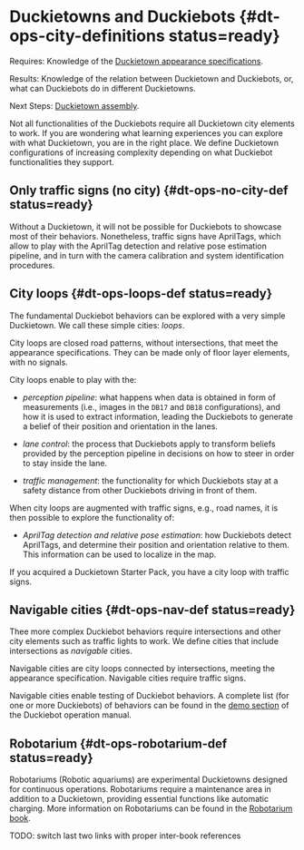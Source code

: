 # Duckietowns and Duckiebots {#dt-ops-city-definitions status=ready}

<div class='requirements' markdown="1">

Requires: Knowledge of the [Duckietown appearance specifications](#dt-ops-appearance-specifications).

Results: Knowledge of the relation between Duckietown and Duckiebots, or, what can Duckiebots do in different Duckietowns.

Next Steps: [Duckietown assembly](#dt-ops-assembly).

</div>

Not all functionalities of the Duckiebots require all Duckietown city elements to work. If you are wondering what learning experiences you can explore with what Duckietown, you are in the right place. We define Duckietown configurations of increasing complexity depending on what Duckiebot functionalities they support.

## Only traffic signs (no city) {#dt-ops-no-city-def status=ready}

Without a Duckietown, it will not be possible for Duckiebots to showcase most of their behaviors. Nonetheless, traffic signs have AprilTags, which allow to play with the AprilTag detection and relative pose estimation pipeline, and in turn with the camera calibration and system identification procedures.

## City loops {#dt-ops-loops-def status=ready}

The fundamental Duckiebot behaviors can be explored with a very simple Duckietown. We call these simple cities: _loops_.

City loops are closed road patterns, without intersections, that meet the appearance specifications. They can be made only of floor layer elements, with no signals.

City loops enable to play with the:

* _perception pipeline_: what happens when data is obtained in form of measurements (i.e., images in the `DB17` and `DB18` configurations), and how it is used to extract information, leading the Duckiebots to generate a belief of their position and orientation in the lanes.

* _lane control_: the process that Duckiebots apply to transform beliefs provided by the perception pipeline in decisions on how to steer in order to stay inside the lane.  

* _traffic management_: the functionality for which Duckiebots stay at a safety distance from other Duckiebots driving in front of them.

When city loops are augmented with traffic signs, e.g., road names, it is then possible to explore the functionality of:

* _AprilTag detection and relative pose estimation_: how Duckiebots detect AprilTags, and determine their position and orientation relative to them. This information can be used to localize in the map.

If you acquired a Duckietown Starter Pack, you have a city loop with traffic signs.

## Navigable cities {#dt-ops-nav-def status=ready}

Thee more complex Duckiebot behaviors require intersections and other city elements such as traffic lights to work. We define cities that include intersections as _navigable_ cities.

Navigable cities are city loops connected by intersections, meeting the appearance specification. Navigable cities require traffic signs.

Navigable cities enable testing of Duckiebot behaviors. A complete list (for one or more Duckiebots) of behaviors can be found in the [demo section](https://github.com/duckietown/docs-robotarium/blob/master/book/robotarium/00_book_robotarium.md) of the Duckiebot operation manual.

## Robotarium {#dt-ops-robotarium-def status=ready}

Robotariums (Robotic aquariums) are experimental Duckietowns designed for continuous operations. Robotariums require a maintenance area in addition to a Duckietown, providing essential functions like automatic charging. More information on Robotariums can be found in the [Robotarium book](https://github.com/duckietown/docs-robotarium).


TODO: switch last two links with proper inter-book references
